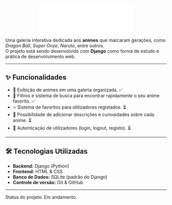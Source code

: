 <p align="center">
  <img src="./setup/static/assets/logo/desetsu.png" alt="Logo Densetsu" width="300"/>
</p>

Uma galeria interativa dedicada aos **animes** que marcaram gerações, como *Dragon Ball*, *Super Onze*, *Naruto*, entre outros.  
O projeto está sendo desenvolvido com **Django** como forma de estudo e prática de desenvolvimento web.  

---

## ✨ Funcionalidades  

- 📸 Exibição de animes em uma galeria organizada. ✅
- 🔎 Filtros e sistema de busca para encontrar rapidamente o seu anime favorito.  ✅
- ⭐ Sistema de favoritos para utilizadores registados.  ⏳
- 📝 Possibilidade de adicionar descrições e curiosidades sobre cada anime.  ⏳
- 👤 Autenticação de utilizadores (login, logout, registo).  ⏳

---

## 🛠️ Tecnologias Utilizadas  

- **Backend:** Django (Python)  
- **Frontend:** HTML & CSS 
- **Banco de Dados:** SQLite (padrão do Django)  
- **Controle de versão:** Git & GitHub  

---

Status do projeto: Em andamento.
